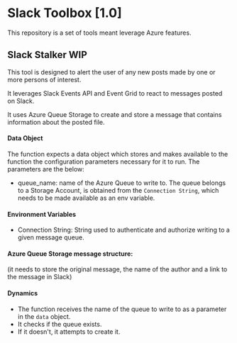 # Slack Toolbox [1.0]


This repository is a set of tools meant leverage Azure features.


## Slack Stalker WIP
This tool is designed to alert the user of any new posts made by one or more persons of interest.

It leverages Slack Events API and Event Grid to react to messages posted on Slack.

It uses Azure Queue Storage to create and store a message that contains information about the posted file.

#### Data Object
The function expects a data object which stores and makes available to the function the configuration parameters necessary for it to run. The parameters are the below:

- queue_name: name of the Azure Queue to write to. The queue belongs to a Storage Account, is obtained from the `Connection String`, which needs to be made available as an env variable.

#### Environment Variables

- Connection String: String used to authenticate and authorize writing to a given message queue.

#### Azure Queue Storage message structure:
(it needs to store the original message, the name of the author and a link to the message in Slack)

#### Dynamics
- The function receives the name of the queue to write to as a parameter in the `data` object.
- It checks if the queue exists.
- If it doesn't, it attempts to create it.